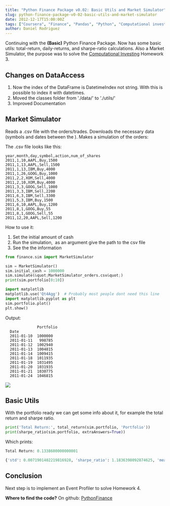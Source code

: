```yaml
---
title: "Python Finance Package v0.02: Basic Utils and Market Simulator"
slug: python-finance-package-v0-02-basic-utils-and-market-simulator
date: 2012-12-17T15:00:00Z
tags: ["Coursera", "Finance", "Pandas", "Python", "Computational investing"]
author: Daniel Rodriguez
---
```


Continuing with the **(Basic)** Python Finance Package. Now has some
basic utils: total-return, daily-returns, and sharpe-ratio calculations.
Also a Market Simulator, the purpose was to solve the [Computational
Investing][] Homework 3.

## Changes on DataAccess

1.  Now the index of the DataFrame is DatetimeIndex not string. With
    this is possible to index it with datetimes.
2.  Moved the classes folder from './data/' to './utils/'
3.  Improved Documentation

## Market Simulator

Reads a .csv file with the orders/trades. Downloads the necessary data
(symbols and dates between the ). Makes a simulation of the orders:

The .csv file looks like this:

    year,month,day,symbol,action,num_of_shares
    2011,1,10,AAPL,Buy,1500
    2011,1,13,AAPL,Sell,1500
    2011,1,13,IBM,Buy,4000
    2011,1,26,GOOG,Buy,1000
    2011,2,2,XOM,Sell,4000
    2011,2,10,XOM,Buy,4000
    2011,3,3,GOOG,Sell,1000
    2011,3,3,IBM,Sell,2200
    2011,6,3,IBM,Sell,3300
    2011,5,3,IBM,Buy,1500
    2011,6,10,AAPL,Buy,1200
    2011,8,1,GOOG,Buy,55
    2011,8,1,GOOG,Sell,55
    2011,12,20,AAPL,Sell,1200

How to use it:

1.  Set the initial amount of cash
2.  Run the simulation,  as an argument give the path to the csv file
3.  See the the information

```python
from finance.sim import MarketSimulator

sim = MarketSimulator()
sim.initial_cash = 1000000
sim.simulate(&quot;MarketSimulator_orders.csv&quot;)
print(sim.portfolio[0:10])

import matplotlib
matplotlib.use('Qt4Agg')  # Probably most people dont need this line
import matplotlib.pyplot as plt
sim.portfolio.plot()
plt.show()
```

Output:

```plain
              Portfolio
  Date
  2011-01-10  1000000
  2011-01-11   998785
  2011-01-12  1002940
  2011-01-13  1004815
  2011-01-14  1009415
  2011-01-18  1011935
  2011-01-19  1031495
  2011-01-20  1031935
  2011-01-21  1030775
  2011-01-24  1046815
```

![](/blog/2012/12/python-finance-02/portfolio_value.png)

## Basic Utils

With the portfolio ready we can get some info about it, for example the
total return and sharpe ratio.

```python
print('Total Return:', total_return(sim.portfolio, 'Portfolio'))
print(sharpe_ratio(sim.portfolio, extraAnswers=True))
```

Which prints:

```python
Total Return: 0.1338600000000001

{'std': 0.0071901402219816928, 'sharpe_ratio': 1.1836398092874625, 'mean': 0.0005493527495690362}
```

## Conclusion

Next step is to implement an Event Profiler to solve Homework 4.

**Where to find the code?** On github: [PythonFinance][]

  [Computational Investing]: https://class.coursera.org/compinvesting1-2012-001/class/index
    "Computational Investing"
  [PythonFinance]: https://github.com/danielfrg/PythonFinance
